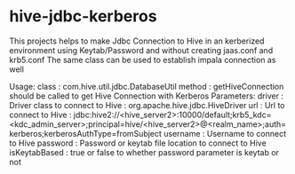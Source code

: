 # hive-jdbc-kerberos
This projects helps to make Jdbc Connection to Hive in an kerberized environment using Keytab/Password and without creating jaas.conf and krb5.conf
The same class can be used to establish impala connection as well

Usage: 
	class : com.hive.util.jdbc.DatabaseUtil
	method : getHiveConnection 
		should be called to get Hive Connection with Kerberos
Parameters:
	driver : Driver class to connect to Hive : org.apache.hive.jdbc.HiveDriver
	url : Url to connect to Hive : jdbc:hive2://<hive_server2>:10000/default;krb5_kdc=<kdc_admin_server>;principal=hive/<hive_server2>@<realm_name>;auth=kerberos;kerberosAuthType=fromSubject
	username : Username to connect to Hive
	password : Password or keytab file location to connect to Hive
	isKeytabBased : true or false to whether password parameter is keytab or not
